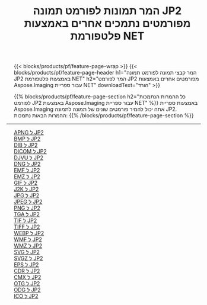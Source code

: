 ﻿---
title: המר תמונות לפורמט תמונה JP2 מפורמטים נתמכים אחרים באמצעות פלטפורמת NET 
weight: 3920
url: /he/net/conversion/to/jp2 
lang: he
langdirlevel: 2
locales: zh-hans,ja,it,ru,de,es,fr,nl,id,lt,pl,pt,vi,tr,ko,zh-hant,ar,hi,th,sv,cs,uk,he
description: באמצעות Aspose.Imaging עבור ספריית NET קל להמיר ל-JP2 מפורמטי תמונה נתמכים אחרים
---

{{< blocks/products/pf/feature-page-wrap >}}
{{< blocks/products/pf/feature-page-header h1="המר קבצי תמונה לפורמט תמונה JP2 באמצעות פלטפורמת NET" h2="המר לפורמט JP2 מפורמטים אחרים באמצעות Aspose.Imaging עבור ספריית NET" downloadText="הורד" >}}


{{% blocks/products/pf/feature-page-section  h2="כל ההמרות הנתמכות לפורמט JP2 באמצעות Aspose.Imaging עבור ספריית NET" %}}
באמצעות ספריית Aspose.Imaging אתה יכול להמיר פורמטים שונים של תמונה לתמונה JP2.
<br/>
ההמרות הבאות נתמכות:
{{% /blocks/products/pf/feature-page-section %}}
<div class="container-fluid productfamilypage bg-gray">
    <div class="convertypes bg-gray agp-content section">
        <div class="container">
		<hr style="margin-left:-20px;"/>
		<div class="row other-converters">
		    <div class='col-md-2 other-converter remove-lp remove-rp'><a href="/imaging/he/net/conversion/apng-to-jp2" >APNG ל JP2</a></div>
<div class='col-md-2 other-converter remove-lp remove-rp'><a href="/imaging/he/net/conversion/bmp-to-jp2" >BMP ל JP2</a></div>
<div class='col-md-2 other-converter remove-lp remove-rp'><a href="/imaging/he/net/conversion/dib-to-jp2" >DIB ל JP2</a></div>
<div class='col-md-2 other-converter remove-lp remove-rp'><a href="/imaging/he/net/conversion/dicom-to-jp2" >DICOM ל JP2</a></div>
<div class='col-md-2 other-converter remove-lp remove-rp'><a href="/imaging/he/net/conversion/djvu-to-jp2" >DJVU ל JP2</a></div>
<div class='col-md-2 other-converter remove-lp remove-rp'><a href="/imaging/he/net/conversion/dng-to-jp2" >DNG ל JP2</a></div>
<div class='col-md-2 other-converter remove-lp remove-rp'><a href="/imaging/he/net/conversion/emf-to-jp2" >EMF ל JP2</a></div>
<div class='col-md-2 other-converter remove-lp remove-rp'><a href="/imaging/he/net/conversion/emz-to-jp2" >EMZ ל JP2</a></div>
<div class='col-md-2 other-converter remove-lp remove-rp'><a href="/imaging/he/net/conversion/gif-to-jp2" >GIF ל JP2</a></div>
<div class='col-md-2 other-converter remove-lp remove-rp'><a href="/imaging/he/net/conversion/j2k-to-jp2" >J2K ל JP2</a></div>
<div class='col-md-2 other-converter remove-lp remove-rp'><a href="/imaging/he/net/conversion/jpg-to-jp2" >JPG ל JP2</a></div>
<div class='col-md-2 other-converter remove-lp remove-rp'><a href="/imaging/he/net/conversion/jpeg-to-jp2" >JPEG ל JP2</a></div>
<div class='col-md-2 other-converter remove-lp remove-rp'><a href="/imaging/he/net/conversion/png-to-jp2" >PNG ל JP2</a></div>
<div class='col-md-2 other-converter remove-lp remove-rp'><a href="/imaging/he/net/conversion/tga-to-jp2" >TGA ל JP2</a></div>
<div class='col-md-2 other-converter remove-lp remove-rp'><a href="/imaging/he/net/conversion/tif-to-jp2" >TIF ל JP2</a></div>
<div class='col-md-2 other-converter remove-lp remove-rp'><a href="/imaging/he/net/conversion/tiff-to-jp2" >TIFF ל JP2</a></div>
<div class='col-md-2 other-converter remove-lp remove-rp'><a href="/imaging/he/net/conversion/webp-to-jp2" >WEBP ל JP2</a></div>
<div class='col-md-2 other-converter remove-lp remove-rp'><a href="/imaging/he/net/conversion/wmf-to-jp2" >WMF ל JP2</a></div>
<div class='col-md-2 other-converter remove-lp remove-rp'><a href="/imaging/he/net/conversion/wmz-to-jp2" >WMZ ל JP2</a></div>
<div class='col-md-2 other-converter remove-lp remove-rp'><a href="/imaging/he/net/conversion/svg-to-jp2" >SVG ל JP2</a></div>
<div class='col-md-2 other-converter remove-lp remove-rp'><a href="/imaging/he/net/conversion/svgz-to-jp2" >SVGZ ל JP2</a></div>
<div class='col-md-2 other-converter remove-lp remove-rp'><a href="/imaging/he/net/conversion/eps-to-jp2" >EPS ל JP2</a></div>
<div class='col-md-2 other-converter remove-lp remove-rp'><a href="/imaging/he/net/conversion/cdr-to-jp2" >CDR ל JP2</a></div>
<div class='col-md-2 other-converter remove-lp remove-rp'><a href="/imaging/he/net/conversion/cmx-to-jp2" >CMX ל JP2</a></div>
<div class='col-md-2 other-converter remove-lp remove-rp'><a href="/imaging/he/net/conversion/otg-to-jp2" >OTG ל JP2</a></div>
<div class='col-md-2 other-converter remove-lp remove-rp'><a href="/imaging/he/net/conversion/odg-to-jp2" >ODG ל JP2</a></div>
<div class='col-md-2 other-converter remove-lp remove-rp'><a href="/imaging/he/net/conversion/ico-to-jp2" >ICO ל JP2</a></div>
                </div>
        </div>
    </div>
</div>
<br/>

